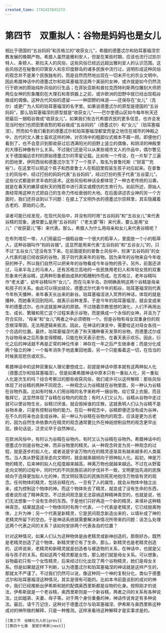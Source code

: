 ```yaml
---
created_time: 1742437842273
---
```

# 第四节　双重拟人：谷物是妈妈也是女儿

相比于德国的“五谷妈妈”和苏格兰的“收获女儿”，希腊的德墨忒尔和珀耳塞福涅宗教发展的晚期产物。希腊人虽然是雅利安人，但是在某些时期，应该也流行过凯尔特人、条顿人、斯拉夫人的风俗，这些风俗已经远远超出雅利安人的认识范围。这些风俗还在秘鲁的印第安人和东印度群岛的诸多民族中流行过，说明形成这种风俗的观念并不是某个民族独有的，而是自然而然地出现在一切未开化的农业文明中。因此希腊神话中的德墨忒尔和珀耳塞福涅这两个美丽的女神，或许就是如今仍然流行于欧洲的原始纯朴风俗的衍生品；在菲狄亚斯和普拉克西特利斯两位雕刻大师把两位女神的形象雕刻在大理石和青铜器上之前，或许欧洲的田野中就已经出现稻谷做成的偶像。这种古代风俗的遗留——一种田野的味道——还保存在“女儿”（克尔）或更广为人知的珀耳塞福涅的名字里。如果说德墨忒尔的原型是德国的“五谷妈妈”，那么珀耳塞福涅的原型就是“收获女儿”——巴尔奎德山区如今每年秋天还把最后一捆稻谷做成“收获女儿”。如果我们有古代希腊农民的更多信息，也许会发现当时他们也把田里收割的稻谷做成“五谷妈妈”（德墨忒尔）和“女儿”（珀耳塞福涅）。然而如今我们看到的德墨忒尔和珀耳塞福涅都堂而皇之地住在城市的神殿之中，古代的文人雅士喜欢这样的神，对农场中的粗鄙仪式根本不屑一顾。即便他们看到了，也不会意识到那收获过后洒满阳光的田野上竖立的偶像，和阴凉的神殿里的大理石神像有什么关系。不过我们还是可以从某些城市文人的作品中，偶尔瞥见关于德国偏远农村的原始德墨忒尔的零星记载。比如有一个传说，在一片犁了三遍的田地里，伊阿西翁和德墨忒尔生下了一个孩子，取名为普鲁托斯（“财富”“充裕”）。在这里可以把这个孩子和西普鲁士人在稻田里假装生孩子对应起来。在普鲁士的风俗中，经过打扮的妈妈代表“五谷妈妈”，经过打扮的孩子代表“五谷婴儿”。这些仪式都是祈求丰收的巫术。这些风俗和神话全都体现了一种古老传统的沿袭，就是在春天的嫩芽或秋天的残茬中进行真实或模仿的生育行为。如前所述，原始人类经常用这种方式把自己的生命力传给衰弱的大地。在后面讲述农业神的另一个方面时，我们还将谈到以下问题：在披上了文明外衣的德墨忒尔崇拜里，其实隐藏着古老的、原始的心灵。

读者可能已经发现，在现代风俗中，并没有同时用“五谷妈妈”和“五谷女儿”来代表谷精的现象，通常要么是用“五谷妈妈”（“老太婆”等）来代表，要么是用“女儿”（“收获婴儿”等）来代表。那么，希腊人为什么用母亲和女儿来代表谷精呢？

在布列塔尼一带，人们用最后一捆稻谷做一个很大的稻草人，里面放一个小的稻草人，这种谷捆叫作“妈妈谷捆”。这显然是用来代表“五谷妈妈”和“五谷女儿”的，只不过“五谷女儿”还没有生下来。在前面提到的普鲁士风俗中，扮演“五谷妈妈”的女人代表的是已经收获的谷物，孩子则代表来年的谷物。因为来年的谷物来自今年收获的种子，所以我们自然可以把来年的谷物看成今年谷物的孩子。另外，前面还讲过，马来半岛上的马来人，还有苏格兰高地的一些民族用老妇人和年轻女孩的双重形象来代表谷精，这两种形象都由成熟的稻穗制作而成。在苏格兰，老年谷精叫作“老太婆”，幼年谷精叫作“女儿”。而在马来半岛，则明确表明这两个谷精是母亲和孩子的关系。由此可以得出结论，德墨忒尔代表今年的稻谷，珀耳塞福涅则代表今年秋天播种，来年春天长出来的新谷。珀耳塞福涅进入冥界的神话，体现的就是播种，而她春天回到阳间，就表示谷种发芽。于是今年的珀耳塞福涅，就会变成来年的德墨忒尔。也许这就是神话的原貌。不过随着宗教思想的演化，人们不再用出生、成长、繁殖和死亡这个过程来表示谷物，而是换成一个永恒的女神，并且为了符合实际，“母亲”和“女儿”两者之中必须牺牲一个。但是谷物有母女双重身份的观念根深蒂固，无法用逻辑来抵消，因此，在神话的演变中，需要给这对母女各找一个合适的位置。最终，珀耳塞福涅代表了秋天播种春天发芽的谷物，而德墨忒尔成为谷物母亲之后形象变得模糊，只能在秋天表示悲伤，在春天表示欢乐。因此，衍化之后的神话就不再是正常的神位传承：神存在一年之后产生继承者；而是分化成两个独立的神：一个每年消失于地底重回地面，另一个只能看着这一切，在恰当的时候表现悲伤或欢乐。

希腊神话中的这种双重拟人理论要想成立，前提是神话中原本就有这两种拟人化（德墨忒尔和珀耳塞福涅）。但是如果希腊神话中原本只有一重拟人化，另一重拟人化是次生的吗？综合考察过的那些收获风俗，我们或许可以这样解释：那些风俗体现了对谷精的两种不同观念，一种观念认为谷精就在谷物里面，另一种认为谷精在谷物外面。比如有时候人们用谷精的名字来称呼一捆谷物，给它穿上衣服，而且敬拜它，这显然体现了谷精在谷物内的观念；有时人们又认为，谷精从谷物中走过就可以使谷物生长，谷精讨厌谁，就会毁掉谁的庄稼，这就表明人们认为谷精不是谷物本身，只是有控制谷物的能力。在后一种观念中，谷精即便还没有成为谷神，在不久的将来也会变成谷神。前一种认为谷精在谷物内的观念，应该是更为古老的，因为自然生命依靠内在精灵的观念通常要比外在神祇控制自然的观念更早出现。换句话说，泛灵论早于自然神论。

在欧洲风俗中，有时认为谷精在谷物内，有时又认为谷精在谷物外。希腊神话中的德墨忒尔则是谷物之神，而非谷物里的精灵。从一种观念转变为另一种观念的过程，就是逐步的拟人化，或者说是宇宙万物内在的精灵逐渐具有越来越多的人类属性。当人类从野蛮逐渐走向文明时，就会越来越倾向于把神拟人化。起初，神是万物的精灵，后来神的拟人化程度越来越高，神离万物也就越来越远。不过在从野蛮走向文明的过程中，同时代的不同民族前进的步伐并不一致，文明更加先进的民族倾向于选择更加拟人化的神，而文明较落后的民族则死死地抱住万物皆有灵的观念。任何物体的精灵，包括谷精在内，一旦有了人的属性，就会从物体中独立出来，成为控制这个物体的神。而这个物体失去了精灵，就变成了没有生命的东西，或者说形成了精神真空。不过民间观念是无法容纳这种精神真空的，也就是说，他们无法想象一个没有生命的东西。于是他们只好再造一个新的精灵，来填补这种精神真空。结果就造成一个物体同时有两个代表，一个代表是老精灵，它已经脱离物体，上升为神；另一个代表是新精灵，它是民间观念新造出来的，以填补成了神的老精灵所留下的空白。于是神话系统就需要解决新情况所带来的问题：该怎么处理这两个代表之间的关系？该如何安排两个代表各自的位置？

针对这种情况，如果人们认为这种物体是由老精灵或新神创造的，那倒好办。既然是老精灵创造了这个物体，新精灵使它有了生命，那么，新精灵也是老精灵创造的，这样说来，老精灵和新精灵就是创造者与被造物的关系，在神话中，也就是父母与孩子的关系。假如这两个精灵都是女性，那么她们就是母女关系。可以想象，谷物最初只有一个女性精灵，后来经过衍化出现了两个谷物精灵，她们是母女关系。但是如果就这样下判断，认为德墨忒尔和珀耳塞福涅的神话就是这样产生的，那就太不严谨了。不过我们仍然可以说，像这种同一个神的复制分化，类似于德墨忒尔和珀耳塞福涅这种情况，其实是很有可能的。比如本书前面谈到的成对的神中，我们已经推断出伊希斯和她的配偶奥西里斯都是谷物的化身。按照刚才的说法，伊希斯就是一个老谷精，奥西里斯则是一个新谷精，两者之间的关系有各种说法，比如姐弟、夫妻、母子等。对于两个身份重叠的神，神话传说肯定有多种说法。最后，请千万记住，这种对于德墨忒尔与珀耳塞福涅、伊希斯与奥西里斯这种成对的神所做的解释，只是一种推测。这样来看待这种解释才是实事求是的。

```booknav
[[第三节　谷精化为人形|prev]]
[[第四十七章　里提尔希斯|next]]
```